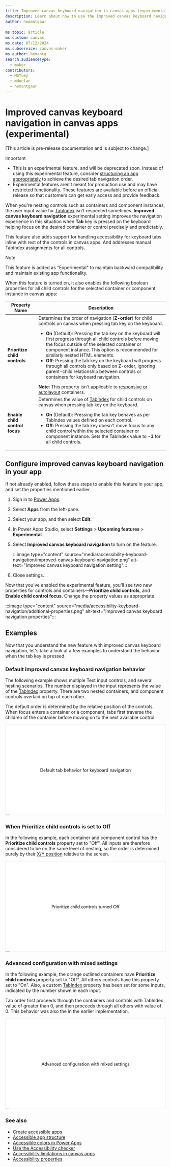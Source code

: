 ```yaml
---
title: Improved canvas keyboard navigation in canvas apps (experimental)
description: Learn about how to use the improved canvas keyboard navigation experience for better accessibility.
author: hemantgaur

ms.topic: article
ms.custom: canvas
ms.date: 07/12/2024
ms.subservice: canvas-maker
ms.author: hemantg
search.audienceType:
  - maker
contributors:
  - MSYuey
  - mduelae
  - hemantgaur
---
```


# Improved canvas keyboard navigation in canvas apps (experimental)

[This article is pre-release documentation and is subject to change.]

> [!IMPORTANT]
> - This is an experimental feature, and will be deprecated soon. Instead of using this experimental feature, consider [structuring an app appropriately](accessible-apps-structure.md#logical-control-order) to achieve the desired tab navigation order.
> - Experimental features aren’t meant for production use and may have restricted functionality. These features are available before an official release so that customers can get early access and provide feedback.

When you're nesting controls such as containers and component instances, the user input value for [TabIndex](controls/properties-accessibility.md#acceptsfocus-and-tabindex) isn't respected sometimes. **Improved canvas keyboard navigation** experimental setting improves the navigation experience in this situation when **Tab** key is pressed on the keyboard helping focus on the desired container or control precisely and predictably.

This feature also adds support for handling accessibility for keyboard tabs inline with rest of the controls in canvas apps. And addresses manual TabIndex assignments for all controls.

> [!NOTE]
> This feature is added as "Experimental" to maintain backward compatibility and maintain existing app functionality.

When this feature is turned on, it also enables the following boolean properties for all child controls for the selected container or component instance in canvas apps:

| Property Name | Description |
| - | - |
| **Prioritize child controls** | Determines the order of navigation (**Z-order**) for child controls on canvas when pressing tab key on the keyboard. <ul> <li> **On** (Default): Pressing the tab key on the keyboard will first progress through all child controls before moving the focus outside of the selected container or component instance. This option is recommended for similarly nested HTML elements. </li> <li> **Off**: Pressing the tab key on the keyboard will progress through all controls only based on Z-order, ignoring parent-child relationship between controls or containers for keyboard navigation. </li> </ul> **Note**: This property isn't applicable to [responsive or autolayout](create-responsive-layout.md) containers. |
| **Enable child control focus** | Determines the value of [TabIndex](controls/properties-accessibility.md#acceptsfocus-and-tabindex) for child controls on canvas when pressing tab key on the keyboard. <ul> <li> **On** (Default): Pressing the tab key behaves as per TabIndex values defined on each control. </li> <li> **Off**: Pressing the tab key doesn't move focus to any child control within the selected container or component instance. Sets the TabIndex value to **-1** for all child controls. </li> </ul> |

## Configure improved canvas keyboard navigation in your app

If not already enabled, follow these steps to enable this feature in your app, and set the properties mentioned earlier.

1. Sign in to [Power Apps](https://make.powerapps.com).

1. Select **Apps** from the left-pane.

1. Select your app, and then select **Edit**.

1. In Power Apps Studio, select **Settings** > **Upcoming features** > **Experimental**.

1. Select **Improved canvas keyboard navigation** to turn on the feature.

    :::image type="content" source="media/accessibility-keyboard-navigation/improved-canvas-keyboard-navigation.png" alt-text="Improved canvas keyboard navigation setting":::

1. Close settings.

Now that you've enabled the experimental feature, you'll see two new properties for controls and containers&mdash;**Prioritize child controls**, and **Enable child control focus**. Change the property values as appropriate.

:::image type="content" source="media/accessibility-keyboard-navigation/additional-properties.png" alt-text="Improved canvas keyboard navigation properties":::

## Examples

Now that you understand the new feature with improved canvas keyboard navigation, let's take a look at a few examples to understand the behavior when the tab key is pressed.

### Default improved canvas keyboard navigation behavior

The following example shows multiple Text input controls, and several nesting scenarios. The number displayed in the input represents the value of the [TabIndex](controls/properties-accessibility.md#acceptsfocus-and-tabindex) property. There are two nested containers, and component controls overlaid on top of each other.

The default order is determined by the relative position of the controls. When focus enters a container or a component, tabs first traverse the children of the container before moving on to the next available control.

![Default behavior of the app](media\accessibility-keyboard-navigation\default-behavior.gif)

### When Prioritize child controls is set to Off

In the following example, each container and component control has the **Prioritize child controls** property set to "Off". All inputs are therefore considered to be on the same level of nesting, so the order is determined purely by their [X/Y position](controls/properties-size-location.md#position) relative to the screen.

![Don't prioritize child controls](media\accessibility-keyboard-navigation\child-control-priority.gif)

### Advanced configuration with mixed settings

In the following example, the orange outlined containers have **Prioritize child controls** property set to "Off". All others controls have this property set to "On". Also, a custom [TabIndex](controls/properties-accessibility.md#acceptsfocus-and-tabindex) property has been set for some inputs, indicated by the number shown in each input.

Tab order first proceeds through the containers and controls with TabIndex value of greater than 0, and then proceeds through all others with value of 0. This behavior was also the in the earlier implementation.

![Advanced configuration with mixed settings](media\accessibility-keyboard-navigation\hybrid-configuration.gif)

### See also

- [Create accessible apps](accessible-apps.md)
- [Accessible app structure](accessible-apps-structure.md)
- [Accessible colors in Power Apps](accessible-apps-color.md)
- [Use the Accessibility checker](accessibility-checker.md)
- [Accessibility limitations in canvas apps](accessible-apps-limitations.md)
- [Accessibility properties](controls/properties-accessibility.md)
